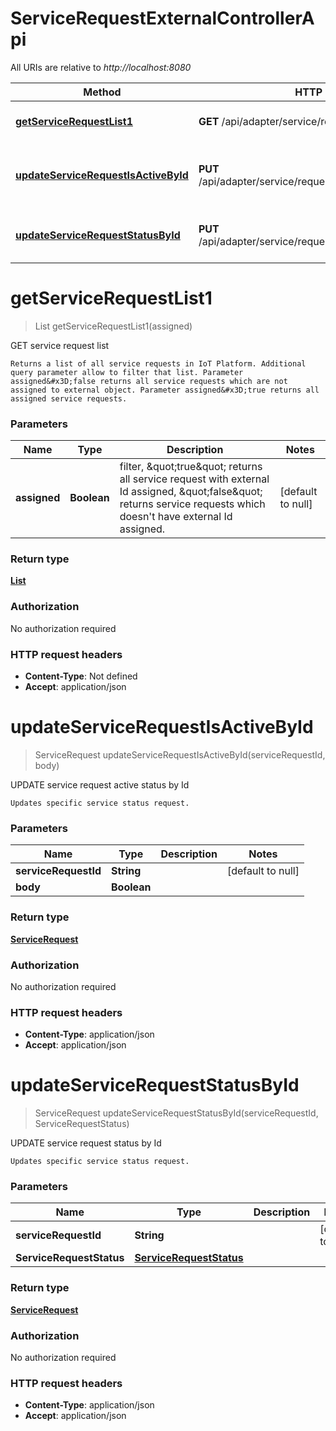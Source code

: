 # ServiceRequestExternalControllerApi

All URIs are relative to *http://localhost:8080*

| Method | HTTP request | Description |
|------------- | ------------- | -------------|
| [**getServiceRequestList1**](ServiceRequestExternalControllerApi.md#getServiceRequestList1) | **GET** /api/adapter/service/request | GET service request list |
| [**updateServiceRequestIsActiveById**](ServiceRequestExternalControllerApi.md#updateServiceRequestIsActiveById) | **PUT** /api/adapter/service/request/{serviceRequestId}/active | UPDATE service request active status by Id |
| [**updateServiceRequestStatusById**](ServiceRequestExternalControllerApi.md#updateServiceRequestStatusById) | **PUT** /api/adapter/service/request/{serviceRequestId}/status | UPDATE service request status by Id |


<a name="getServiceRequestList1"></a>
# **getServiceRequestList1**
> List getServiceRequestList1(assigned)

GET service request list

    Returns a list of all service requests in IoT Platform. Additional query parameter allow to filter that list. Parameter assigned&#x3D;false returns all service requests which are not assigned to external object. Parameter assigned&#x3D;true returns all assigned service requests.

### Parameters

|Name | Type | Description  | Notes |
|------------- | ------------- | ------------- | -------------|
| **assigned** | **Boolean**| filter, \&quot;true\&quot; returns all service request with external Id assigned, \&quot;false\&quot; returns service requests which doesn&#39;t have external Id assigned. | [default to null] |

### Return type

[**List**](../Models/ServiceRequest.md)

### Authorization

No authorization required

### HTTP request headers

- **Content-Type**: Not defined
- **Accept**: application/json

<a name="updateServiceRequestIsActiveById"></a>
# **updateServiceRequestIsActiveById**
> ServiceRequest updateServiceRequestIsActiveById(serviceRequestId, body)

UPDATE service request active status by Id

    Updates specific service status request.

### Parameters

|Name | Type | Description  | Notes |
|------------- | ------------- | ------------- | -------------|
| **serviceRequestId** | **String**|  | [default to null] |
| **body** | **Boolean**|  | |

### Return type

[**ServiceRequest**](../Models/ServiceRequest.md)

### Authorization

No authorization required

### HTTP request headers

- **Content-Type**: application/json
- **Accept**: application/json

<a name="updateServiceRequestStatusById"></a>
# **updateServiceRequestStatusById**
> ServiceRequest updateServiceRequestStatusById(serviceRequestId, ServiceRequestStatus)

UPDATE service request status by Id

    Updates specific service status request.

### Parameters

|Name | Type | Description  | Notes |
|------------- | ------------- | ------------- | -------------|
| **serviceRequestId** | **String**|  | [default to null] |
| **ServiceRequestStatus** | [**ServiceRequestStatus**](../Models/ServiceRequestStatus.md)|  | |

### Return type

[**ServiceRequest**](../Models/ServiceRequest.md)

### Authorization

No authorization required

### HTTP request headers

- **Content-Type**: application/json
- **Accept**: application/json

